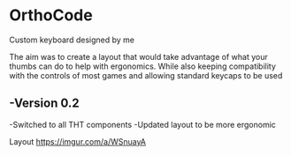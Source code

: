 # OrthoCode
Custom keyboard designed by me


The aim was to create a layout that would take advantage of what your thumbs can do to help with ergonomics.
While also keeping compatibility with the controls of most games and allowing standard keycaps to be used

-Version 0.2
-
-Switched to all THT components
-Updated layout to be more ergonomic

Layout
https://imgur.com/a/WSnuayA

